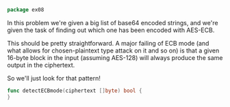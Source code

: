 ```go
package ex08
```


In this problem we're given a big list of base64 encoded strings, and we're
given the task of finding out which one has been encoded with AES-ECB.

This should be pretty straightforward. A major failing of ECB mode (and what
allows for chosen-plaintext type attack on it and so on) is that a given 16-byte
block in the input (assuming AES-128) will always produce the same output in
the ciphertext.

So we'll just look for that pattern!

```go
func detectECBmode(ciphertext []byte) bool {
}
```
